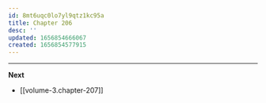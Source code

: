 ```yaml
---
id: 8mt6uqc0lo7yl9qtz1kc95a
title: Chapter 206
desc: ''
updated: 1656854666067
created: 1656854577915
---
```




____

**Next**
* [[volume-3.chapter-207]]